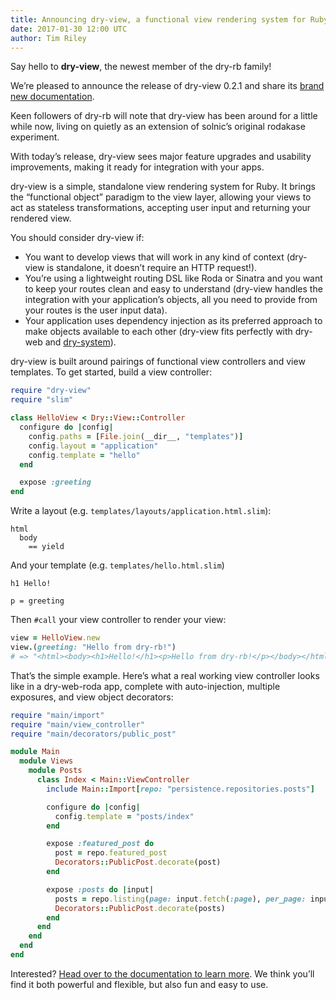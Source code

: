 ```yaml
---
title: Announcing dry-view, a functional view rendering system for Ruby
date: 2017-01-30 12:00 UTC
author: Tim Riley
---
```


Say hello to **dry-view**, the newest member of the dry-rb family!

We’re pleased to announce the release of dry-view 0.2.1 and share its [brand new documentation](/gems/dry-view/).

Keen followers of dry-rb will note that dry-view has been around for a little while now, living on quietly as an extension of solnic’s original rodakase experiment.

With today’s release, dry-view sees major feature upgrades and usability improvements, making it ready for integration with your apps.

dry-view is a simple, standalone view rendering system for Ruby. It brings the “functional object” paradigm to the view layer, allowing your views to act as stateless transformations, accepting user input and returning your rendered view.

You should consider dry-view if:

- You want to develop views that will work in any kind of context (dry-view is standalone, it doesn’t require an HTTP request!).
- You’re using a lightweight routing DSL like Roda or Sinatra and you want to keep your routes clean and easy to understand (dry-view handles the integration with your application’s objects, all you need to provide from your routes is the user input data).
- Your application uses dependency injection as its preferred approach to make objects available to each other (dry-view fits perfectly with dry-web and [dry-system](/gems/dry-system)).

dry-view is built around pairings of functional view controllers and view templates. To get started, build a view controller:

```ruby
require "dry-view"
require "slim"

class HelloView < Dry::View::Controller
  configure do |config|
    config.paths = [File.join(__dir__, "templates")]
    config.layout = "application"
    config.template = "hello"
  end

  expose :greeting
end
```

Write a layout (e.g. `templates/layouts/application.html.slim`):

```slim
html
  body
    == yield
```

And your template (e.g. `templates/hello.html.slim`)

```slim
h1 Hello!

p = greeting
```

Then `#call` your view controller to render your view:

```ruby
view = HelloView.new
view.(greeting: "Hello from dry-rb!")
# => "<html><body><h1>Hello!</h1><p>Hello from dry-rb!</p></body></html>
```

That’s the simple example. Here’s what a real working view controller looks like in a dry-web-roda app, complete with auto-injection, multiple exposures, and view object decorators:

```ruby
require "main/import"
require "main/view_controller"
require "main/decorators/public_post"

module Main
  module Views
    module Posts
      class Index < Main::ViewController
        include Main::Import[repo: "persistence.repositories.posts"]

        configure do |config|
          config.template = "posts/index"
        end

        expose :featured_post do
          post = repo.featured_post
          Decorators::PublicPost.decorate(post)
        end

        expose :posts do |input|
          posts = repo.listing(page: input.fetch(:page), per_page: input.fetch(:per_page))
          Decorators::PublicPost.decorate(posts)
        end
      end
    end
  end
end
```

Interested? [Head over to the documentation to learn more](/gems/dry-view). We think you’ll find it both powerful and flexible, but also fun and easy to use.
